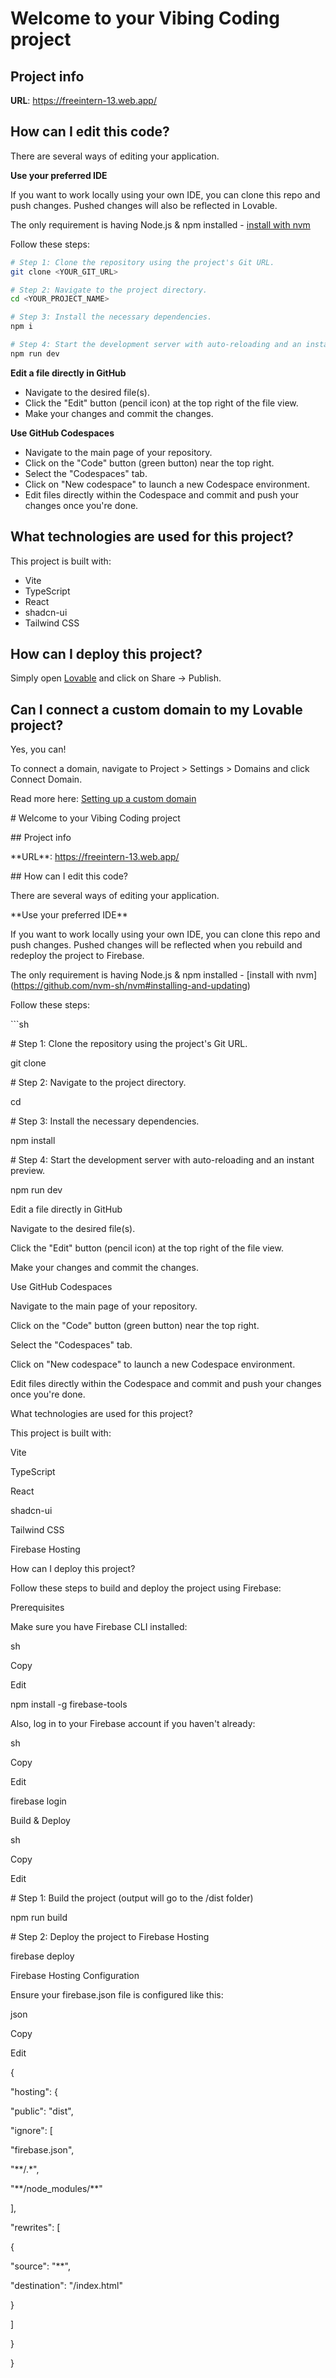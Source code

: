 # Welcome to your Vibing Coding project

## Project info

**URL**: https://freeintern-13.web.app/

## How can I edit this code?

There are several ways of editing your application.

**Use your preferred IDE**

If you want to work locally using your own IDE, you can clone this repo and push changes. Pushed changes will also be reflected in Lovable.

The only requirement is having Node.js & npm installed - [install with nvm](https://github.com/nvm-sh/nvm#installing-and-updating)

Follow these steps:

```sh
# Step 1: Clone the repository using the project's Git URL.
git clone <YOUR_GIT_URL>

# Step 2: Navigate to the project directory.
cd <YOUR_PROJECT_NAME>

# Step 3: Install the necessary dependencies.
npm i

# Step 4: Start the development server with auto-reloading and an instant preview.
npm run dev
```

**Edit a file directly in GitHub**

- Navigate to the desired file(s).
- Click the "Edit" button (pencil icon) at the top right of the file view.
- Make your changes and commit the changes.

**Use GitHub Codespaces**

- Navigate to the main page of your repository.
- Click on the "Code" button (green button) near the top right.
- Select the "Codespaces" tab.
- Click on "New codespace" to launch a new Codespace environment.
- Edit files directly within the Codespace and commit and push your changes once you're done.

## What technologies are used for this project?

This project is built with:

- Vite
- TypeScript
- React
- shadcn-ui
- Tailwind CSS

## How can I deploy this project?

Simply open [Lovable](https://lovable.dev/projects/d43ad4a6-d42b-4889-8034-8eb68df0b89f) and click on Share -> Publish.

## Can I connect a custom domain to my Lovable project?

Yes, you can!

To connect a domain, navigate to Project > Settings > Domains and click Connect Domain.

Read more here: [Setting up a custom domain](https://docs.lovable.dev/tips-tricks/custom-domain#step-by-step-guide)




\# Welcome to your Vibing Coding project

\## Project info

\*\*URL\*\*: https://freeintern-13.web.app/

\## How can I edit this code?

There are several ways of editing your application.

\*\*Use your preferred IDE\*\*

If you want to work locally using your own IDE, you can clone this repo and push changes. Pushed changes will be reflected when you rebuild and redeploy the project to Firebase.

The only requirement is having Node.js & npm installed - \[install with nvm\](https://github.com/nvm-sh/nvm#installing-and-updating)

Follow these steps:

\`\`\`sh

\# Step 1: Clone the repository using the project's Git URL.

git clone

\# Step 2: Navigate to the project directory.

cd

\# Step 3: Install the necessary dependencies.

npm install

\# Step 4: Start the development server with auto-reloading and an instant preview.

npm run dev

Edit a file directly in GitHub

Navigate to the desired file(s).

Click the "Edit" button (pencil icon) at the top right of the file view.

Make your changes and commit the changes.

Use GitHub Codespaces

Navigate to the main page of your repository.

Click on the "Code" button (green button) near the top right.

Select the "Codespaces" tab.

Click on "New codespace" to launch a new Codespace environment.

Edit files directly within the Codespace and commit and push your changes once you're done.

What technologies are used for this project?

This project is built with:

Vite

TypeScript

React

shadcn-ui

Tailwind CSS

Firebase Hosting

How can I deploy this project?

Follow these steps to build and deploy the project using Firebase:

Prerequisites

Make sure you have Firebase CLI installed:

sh

Copy

Edit

npm install -g firebase-tools

Also, log in to your Firebase account if you haven't already:

sh

Copy

Edit

firebase login

Build & Deploy

sh

Copy

Edit

\# Step 1: Build the project (output will go to the /dist folder)

npm run build

\# Step 2: Deploy the project to Firebase Hosting

firebase deploy

Firebase Hosting Configuration

Ensure your firebase.json file is configured like this:

json

Copy

Edit

{

"hosting": {

"public": "dist",

"ignore": \[

"firebase.json",

"\*\*/.\*",

"\*\*/node\_modules/\*\*"

\],

"rewrites": \[

{

"source": "\*\*",

"destination": "/index.html"

}

\]

}

}
